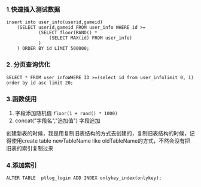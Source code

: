 ### 1.快速插入测试数据

```
insert into user_info(userid,gameid)
	(SELECT userid,gameid FROM user_info WHERE id >=
			(SELECT floor(RAND() * 
				(SELECT MAX(id) FROM user_info)
			)
	) ORDER BY id LIMIT 500000; 

```

### 2. 分页查询优化

```
SELECT * FROM user_infoWHERE ID >=(select id from user_infolimit 0, 1) order by id asc limit 20;
```

### 3.函数使用

1. 字段添加随机值 `floor(1 + rand() * 1000) `
2. concat("字段名","追加值") 字段追加

 创建新表的时候，我是用复制旧表结构的方式去创建的，复制旧表结构的时候，记得使用create table newTableName like oldTableName的方式，不然会没有把旧表的索引复制过来

### 4.添加索引

```
ALTER TABLE  ptlog_login ADD INDEX onlykey_index(onlykey);
```


